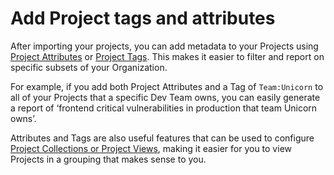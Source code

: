 # Add Project tags and attributes

After importing your projects, you can add metadata to your Projects using [Project Attributes](../../../snyk-admin/introduction-to-snyk-projects/project-attributes.md) or [Project Tags](../../../snyk-admin/introduction-to-snyk-projects/project-tags.md). This makes it easier to filter and report on specific subsets of your Organization.

For example, if you add both Project Attributes and a Tag of `Team:Unicorn` to all of your Projects that a specific Dev Team owns, you can easily generate a report of ‘frontend critical vulnerabilities in production that team Unicorn owns’.

Attributes and Tags are also useful features that can be used to configure [Project Collections or Project Views](../../../snyk-admin/introduction-to-snyk-projects/project-collections-groupings/), making it easier for you to view Projects in a grouping that makes sense to you.
